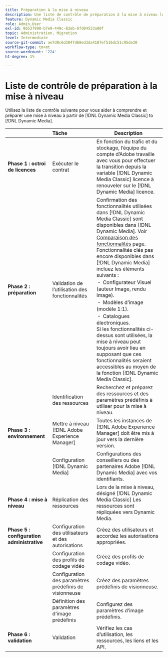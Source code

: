 ```yaml
---
title: Préparation à la mise à niveau
description: Une liste de contrôle de préparation à la mise à niveau lorsque vous souhaitez avancer depuis [!DNL Adobe Dynamic Media Classic] to [!DNL Dynamic Media] on [!DNL Adobe Experience Manager].
feature: Dynamic Media Classic
role: Admin,User
exl-id: 86537998-b7e9-449c-83eb-6fd04533a00f
topic: Administration, Migration
level: Intermediate
source-git-commit: ae7d0c6d3047d68ed3da4187ef516dc51c95de30
workflow-type: tm+mt
source-wordcount: '224'
ht-degree: 1%

---
```


# Liste de contrôle de préparation à la mise à niveau

Utilisez la liste de contrôle suivante pour vous aider à comprendre et préparer une mise à niveau à partir de [!DNL Dynamic Media Classic] to [!DNL Dynamic Media].

|  | Tâche | Description |
| :--- | :--- | --- |
| **Phase 1 : octroi de licences** | Exécuter le contrat | En fonction du trafic et du stockage, l’équipe du compte d’Adobe travaille avec vous pour effectuer la transition depuis la variable [!DNL Dynamic Media Classic] licence à renouveler sur le [!DNL Dynamic Media] licence. |
| **Phase 2 : préparation** | Validation de l’utilisation des fonctionnalités | Confirmation des fonctionnalités utilisées dans [!DNL Dynamic Media Classic] sont disponibles dans [!DNL Dynamic Media]. Voir [Comparaison des fonctionnalités](/help/using/upgrade-feature-comparison.md) page. Fonctionnalités clés pas encore disponibles dans [!DNL Dynamic Media] incluez les éléments suivants :<br>・ Configurateur Visuel (auteur Image, rendu Image).<br>・ Modèles d’image (modèle 1:1).<br>・ Catalogues électroniques.<br>Si les fonctionnalités ci-dessus sont utilisées, la mise à niveau peut toujours avoir lieu en supposant que ces fonctionnalités seraient accessibles au moyen de la fonction [!DNL Dynamic Media Classic]. |
|   | Identification des ressources | Recherchez et préparez des ressources et des paramètres prédéfinis à utiliser pour la mise à niveau. |
| **Phase 3 : environnement** | Mettre à niveau [!DNL Adobe Experience Manager] | Toutes les instances de [!DNL Adobe Experience Manager] doit être mis à jour vers la dernière version. |
|   | Configuration [!DNL Dynamic Media] | Configurations des conseillers ou des partenaires Adobe [!DNL Dynamic Media] avec vos identifiants. |
| **Phase 4 : mise à niveau** | Réplication des ressources | Lors de la mise à niveau, désigné [!DNL Dynamic Media Classic] Les ressources sont répliquées vers Dynamic Media. |
| **Phase 5 : configuration administrative** | Configuration des utilisateurs et des autorisations | Créez des utilisateurs et accordez les autorisations appropriées. |
|   | Configuration des profils de codage vidéo | Créez des profils de codage vidéo. |
|   | Configuration des paramètres prédéfinis de visionneuse | Créez des paramètres prédéfinis de visionneuse. |
|   | Définition des paramètres d’image prédéfinis | Configurez des paramètres d’image prédéfinis. |
| **Phase 6 : validation** | Validation | Vérifiez les cas d’utilisation, les ressources, les liens et les API. |
